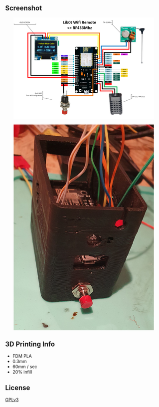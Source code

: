 ## Screenshot 
<p align="center">
  <img src="https://raw.githubusercontent.com/libre/lib0t/main/schema/schema.png" width="450" title="Screenshot">
</p>
<p align="center">
  <img src="https://raw.githubusercontent.com/libre/lib0t/main/images/20200703_135803.jpg" width="450" title="Screenshot">
</p>


## 3D Printing Info
- FDM PLA
- 0.3mm
- 60mm / sec
- 20% infill

## License

[GPLv3](https://www.gnu.org/licenses/gpl-3.0.html)